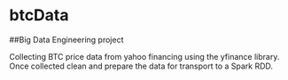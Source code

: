 # btcData

##Big Data Engineering project

Collecting BTC price data from yahoo financing using the yfinance library. Once collected clean and prepare the data for transport to a Spark RDD. 
